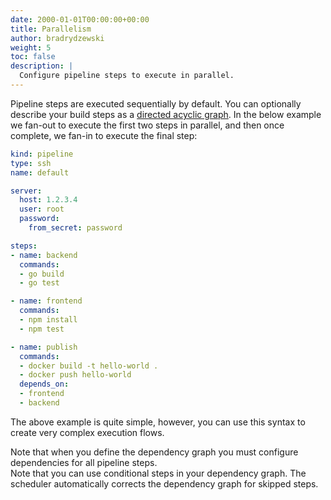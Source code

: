 ```yaml
---
date: 2000-01-01T00:00:00+00:00
title: Parallelism
author: bradrydzewski
weight: 5
toc: false
description: |
  Configure pipeline steps to execute in parallel.
---
```


Pipeline steps are executed sequentially by default. You can optionally describe your build steps as a [directed acyclic graph](https://en.wikipedia.org/wiki/Directed_acyclic_graph). In the below example we fan-out to execute the first two steps in parallel, and then once complete, we fan-in to execute the final step:

```yaml {linenos=table, hl_lines=["26-28"]}
kind: pipeline
type: ssh
name: default

server:
  host: 1.2.3.4
  user: root
  password:
    from_secret: password

steps:
- name: backend
  commands:
  - go build
  - go test

- name: frontend
  commands:
  - npm install
  - npm test

- name: publish
  commands:
  - docker build -t hello-world .
  - docker push hello-world
  depends_on:
  - frontend
  - backend
```

The above example is quite simple, however, you can use this syntax to create very complex execution flows.

<div class="alert">
Note that when you define the dependency graph you must configure dependencies for all pipeline steps.
</div>

<div class="alert">
Note that you can use conditional steps in your dependency graph. The scheduler automatically corrects the dependency graph for skipped steps.
</div>
